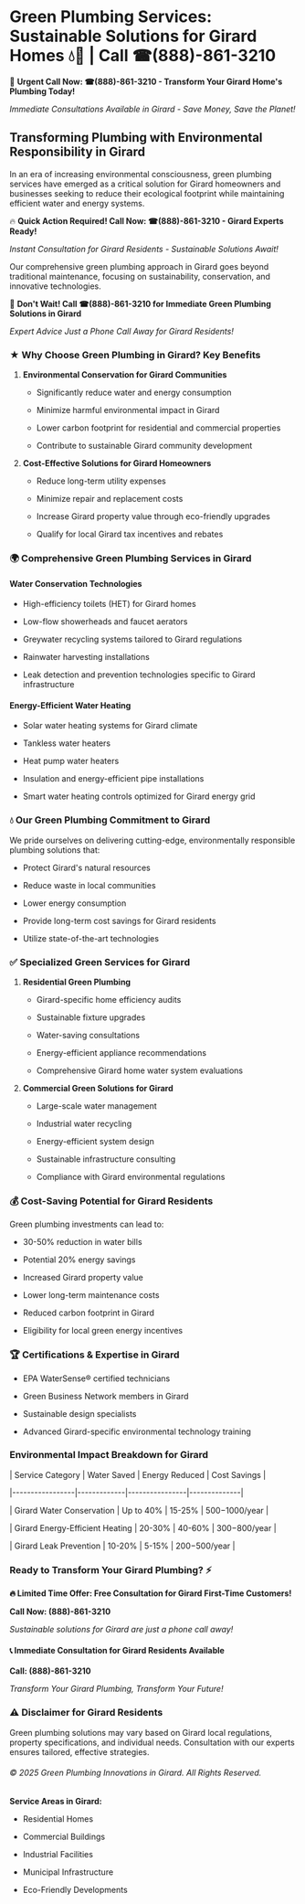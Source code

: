 # Green Plumbing Services: Sustainable Solutions for Girard Homes 💧🌿 | Call ☎(888)-861-3210

🚨 **Urgent Call Now: ☎(888)-861-3210 - Transform Your Girard Home's Plumbing Today!**
*Immediate Consultations Available in Girard - Save Money, Save the Planet!*

## Transforming Plumbing with Environmental Responsibility in Girard

In an era of increasing environmental consciousness, green plumbing services have emerged as a critical solution for Girard homeowners and businesses seeking to reduce their ecological footprint while maintaining efficient water and energy systems. 

🔥 **Quick Action Required! Call Now: ☎(888)-861-3210 - Girard Experts Ready!**
*Instant Consultation for Girard Residents - Sustainable Solutions Await!*

Our comprehensive green plumbing approach in Girard goes beyond traditional maintenance, focusing on sustainability, conservation, and innovative technologies.

🚨 **Don't Wait! Call ☎(888)-861-3210 for Immediate Green Plumbing Solutions in Girard**
*Expert Advice Just a Phone Call Away for Girard Residents!*

### ★ Why Choose Green Plumbing in Girard? Key Benefits

1. **Environmental Conservation for Girard Communities** 
   - Significantly reduce water and energy consumption
   - Minimize harmful environmental impact in Girard
   - Lower carbon footprint for residential and commercial properties
   - Contribute to sustainable Girard community development

2. **Cost-Effective Solutions for Girard Homeowners** 
   - Reduce long-term utility expenses
   - Minimize repair and replacement costs
   - Increase Girard property value through eco-friendly upgrades
   - Qualify for local Girard tax incentives and rebates

### 🌍 Comprehensive Green Plumbing Services in Girard

#### Water Conservation Technologies
- High-efficiency toilets (HET) for Girard homes
- Low-flow showerheads and faucet aerators
- Greywater recycling systems tailored to Girard regulations
- Rainwater harvesting installations
- Leak detection and prevention technologies specific to Girard infrastructure

#### Energy-Efficient Water Heating
- Solar water heating systems for Girard climate
- Tankless water heaters
- Heat pump water heaters
- Insulation and energy-efficient pipe installations
- Smart water heating controls optimized for Girard energy grid

### 💧 Our Green Plumbing Commitment to Girard

We pride ourselves on delivering cutting-edge, environmentally responsible plumbing solutions that:
- Protect Girard's natural resources
- Reduce waste in local communities
- Lower energy consumption
- Provide long-term cost savings for Girard residents
- Utilize state-of-the-art technologies

### ✅ Specialized Green Services for Girard

1. **Residential Green Plumbing**
   - Girard-specific home efficiency audits
   - Sustainable fixture upgrades
   - Water-saving consultations
   - Energy-efficient appliance recommendations
   - Comprehensive Girard home water system evaluations

2. **Commercial Green Solutions for Girard**
   - Large-scale water management
   - Industrial water recycling
   - Energy-efficient system design
   - Sustainable infrastructure consulting
   - Compliance with Girard environmental regulations

### 💰 Cost-Saving Potential for Girard Residents

Green plumbing investments can lead to:
- 30-50% reduction in water bills
- Potential 20% energy savings
- Increased Girard property value
- Lower long-term maintenance costs
- Reduced carbon footprint in Girard
- Eligibility for local green energy incentives

### 🏆 Certifications & Expertise in Girard

- EPA WaterSense® certified technicians
- Green Business Network members in Girard
- Sustainable design specialists
- Advanced Girard-specific environmental technology training

### Environmental Impact Breakdown for Girard

| Service Category | Water Saved | Energy Reduced | Cost Savings |
|-----------------|-------------|----------------|--------------|
| Girard Water Conservation | Up to 40% | 15-25% | $500-$1000/year |
| Girard Energy-Efficient Heating | 20-30% | 40-60% | $300-$800/year |
| Girard Leak Prevention | 10-20% | 5-15% | $200-$500/year |

### Ready to Transform Your Girard Plumbing? ⚡

**🔥 Limited Time Offer: Free Consultation for Girard First-Time Customers!**

**Call Now: (888)-861-3210**
*Sustainable solutions for Girard are just a phone call away!*

#### 📞 Immediate Consultation for Girard Residents Available

**Call: (888)-861-3210**
*Transform Your Girard Plumbing, Transform Your Future!*

### ⚠️ Disclaimer for Girard Residents

Green plumbing solutions may vary based on Girard local regulations, property specifications, and individual needs. Consultation with our experts ensures tailored, effective strategies.

###### © 2025 Green Plumbing Innovations in Girard. All Rights Reserved.

**Service Areas in Girard:** 
- Residential Homes
- Commercial Buildings
- Industrial Facilities
- Municipal Infrastructure
- Eco-Friendly Developments